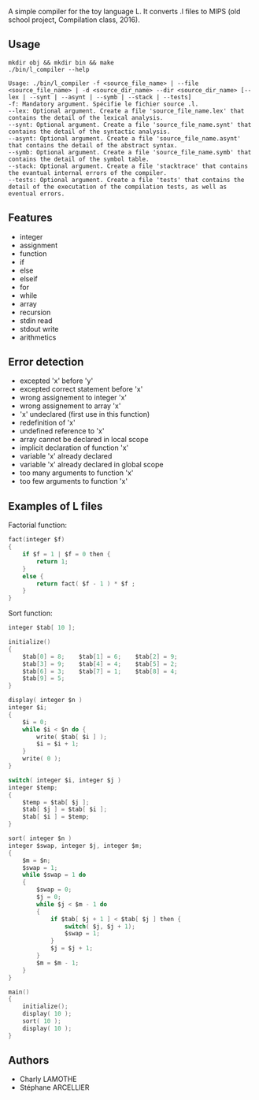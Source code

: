 A simple compiler for the toy language L. It converts .l files to MIPS (old school project, Compilation class, 2016).

## Usage

```
mkdir obj && mkdir bin && make
./bin/l_compiler --help

Usage: ./bin/l_compiler -f <source_file_name> | --file <source_file_name> | -d <source_dir_name> --dir <source_dir_name> [--lex | --synt | --asynt | --symb | --stack | --tests]
-f: Mandatory argument. Spécifie le fichier source .l.
--lex: Optional argument. Create a file 'source_file_name.lex' that contains the detail of the lexical analysis.
--synt: Optional argument. Create a file 'source_file_name.synt' that contains the detail of the syntactic analysis.
--asynt: Optional argument. Create a file 'source_file_name.asynt' that contains the detail of the abstract syntax.
--symb: Optional argument. Create a file 'source_file_name.symb' that contains the detail of the symbol table.
--stack: Optional argument. Create a file 'stacktrace' that contains the evantual internal errors of the compiler.
--tests: Optional argument. Create a file 'tests' that contains the detail of the executation of the compilation tests, as well as eventual errors.
```

## Features

* integer
* assignment
* function
* if
* else
* elseif
* for
* while
* array
* recursion
* stdin read
* stdout write
* arithmetics

## Error detection

* excepted 'x' before 'y'
* excepted correct statement before 'x'
* wrong assignement to integer 'x'
* wrong assignement to array 'x'
* 'x' undeclared (first use in this function)
* redefinition of 'x'
* undefined reference to 'x'
* array cannot be declared in local scope 
* implicit declaration of function 'x'
* variable 'x' already declared
* variable 'x' already declared in global scope
* too many arguments to function 'x'
* too few arguments to function 'x'

## Examples of L files

Factorial function:
```c
fact(integer $f)
{
    if $f = 1 | $f = 0 then {
        return 1;
    }
    else {
        return fact( $f - 1 ) * $f ;
    }
}

```

Sort function:
```c
integer $tab[ 10 ];

initialize()
{
    $tab[0] = 8;    $tab[1] = 6;    $tab[2] = 9;
    $tab[3] = 9;    $tab[4] = 4;    $tab[5] = 2;
    $tab[6] = 3;    $tab[7] = 1;    $tab[8] = 4;
    $tab[9] = 5;    
}

display( integer $n )
integer $i;
{
    $i = 0;
    while $i < $n do {
        write( $tab[ $i ] );
        $i = $i + 1;
    }    
    write( 0 );
}

switch( integer $i, integer $j )
integer $temp;
{
    $temp = $tab[ $j ];
    $tab[ $j ] = $tab[ $i ];
    $tab[ $i ] = $temp;
}

sort( integer $n )
integer $swap, integer $j, integer $m;
{
    $m = $n;
    $swap = 1;
    while $swap = 1 do
    {
        $swap = 0;
        $j = 0;
        while $j < $m - 1 do 
        {
            if $tab[ $j + 1 ] < $tab[ $j ] then {
                switch( $j, $j + 1);
                $swap = 1;
            }
            $j = $j + 1;
        }
        $m = $m - 1;        
    }    
}

main()
{
    initialize();
    display( 10 );
    sort( 10 );
    display( 10 );
}
```

## Authors

* Charly LAMOTHE
* Stéphane ARCELLIER
